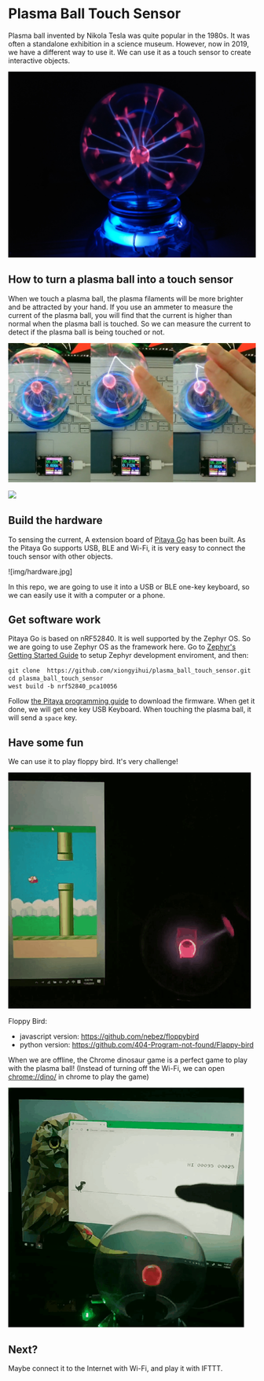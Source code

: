 Plasma Ball Touch Sensor
========================

 Plasma ball invented by Nikola Tesla  was quite popular in the 1980s. It was often a standalone exhibition in a science museum. However, now in 2019, we have a different way to use it. We can use it as a touch sensor to create interactive objects.

[![](img/plasma_ball.jpg)](https://www.youtube.com/watch?v=yRZnoBP5i44)

## How to turn a plasma ball into a touch sensor

When we touch a plasma ball, the plasma filaments will be more brighter and be attracted by your hand. If you use an ammeter to measure the current of the plasma ball, you will find that the current is higher than normal when the plasma ball is touched. So we can measure the current to detect if the plasma ball is being touched or not.

![](img/current_changes.jpg)

![](img/sensing_current.gif)

## Build the hardware
To sensing the current, A extension board of [Pitaya Go](https://github.com/makerdiary/pitaya-go) has been built. As the Pitaya Go supports USB, BLE and Wi-Fi, it is very easy to connect the touch sensor with other objects.

![img/hardware.jpg]

In this repo, we are going to use it into a USB or BLE one-key keyboard, so we can easily use it with a computer or a phone.

## Get software work
Pitaya  Go is based on nRF52840. It is well supported by the Zephyr OS. So we are going to use Zephyr OS as the framework here. Go to [Zephyr's Getting Started Guide](https://docs.zephyrproject.org/latest/getting_started/index.html) to setup Zephyr development enviroment, and then:

```
git clone  https://github.com/xiongyihui/plasma_ball_touch_sensor.git
cd plasma_ball_touch_sensor
west build -b nrf52840_pca10056
```

Follow [the Pitaya programming guide](https://wiki.makerdiary.com/pitaya-go/programming/) to download the firmware. When get it done, we will get one key USB Keyboard. When touching the plasma ball, it will send a `space` key.

## Have some fun
We can use it to play floppy bird. It's very challenge!

![](img/play_floppy_bird_with_plasma_ball.gif)

Floppy Bird:

+ javascript version: https://github.com/nebez/floppybird
+ python version: https://github.com/404-Program-not-found/Flappy-bird

When we are offline, the Chrome dinosaur game is a perfect game to play with the plasma ball! (Instead of turning off the Wi-Fi, we can open [chrome://dino/](chrome://dino/) in chrome to play the game)

![](img/play_chrome_dinosaur_game.gif)

## Next?
Maybe connect it to the Internet with Wi-Fi, and play it with IFTTT.
